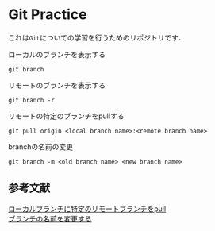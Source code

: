 # Git Practice

これは`Git`についての学習を行うためのリポジトリです．


ローカルのブランチを表示する
```
git branch
```

リモートのブランチを表示する
```
git branch -r
```

リモートの特定のブランチをpullする
```
git pull origin <local branch name>:<remote branch name>
```

branchの名前の変更
```
git branch -m <old branch name> <new branch name>
```


## 参考文献
[ローカルブランチに特定のリモートブランチをpull](https://qiita.com/hinatades/items/d47dec72a87c5fed50f7)<br>
[ブランチの名前を変更する](https://docs.github.com/ja/repositories/configuring-branches-and-merges-in-your-repository/managing-branches-in-your-repository/renaming-a-branch)

